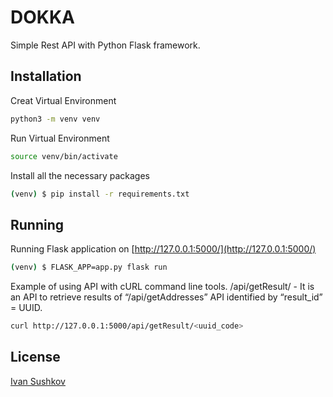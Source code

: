 # DOKKA
Simple Rest API with Python Flask framework.

## Installation
Creat Virtual Environment
```bash
python3 -m venv venv
```
Run Virtual Environment
```bash
source venv/bin/activate
```
Install all the necessary packages
```bash
(venv) $ pip install -r requirements.txt
```
## Running

Running Flask application on [http://127.0.0.1:5000/](http://127.0.0.1:5000/) 
```bash
(venv) $ FLASK_APP=app.py flask run
```
Example of using API with cURL command line tools.
/api/getResult/ - It is an API to retrieve results of “/api/getAddresses” API
identified by “result_id” = UUID.
```bash
curl http://127.0.0.1:5000/api/getResult/<uuid_code>
```
## License
[Ivan Sushkov](https://github.com/ionesu)